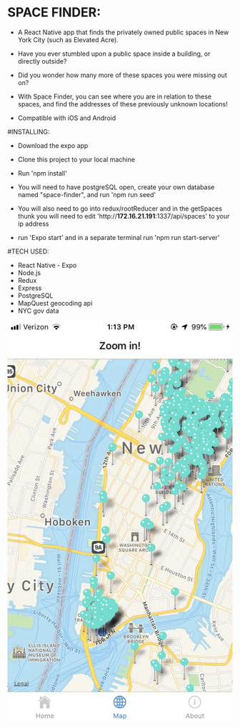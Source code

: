 # SPACE FINDER:
* A React Native app that finds the privately owned public spaces in New York City (such as Elevated Acre).

* Have you ever stumbled upon a public space inside a building, or directly outside?
* Did you wonder how many more of these spaces you were missing out on?


* With Space Finder, you can see where you are in relation to these spaces, and find the addresses of these previously unknown locations!
* Compatible with iOS and Android

#INSTALLING:
* Download the expo app
* Clone this project to your local machine

* Run 'npm install'
* You will need to have postgreSQL open, create your own database named "space-finder", and run 'npm run seed'
* You will also need to go into redux/rootReducer and in the getSpaces thunk you will need to edit 'http://**172.16.21.191**:1337/api/spaces' to your ip address
* run 'Expo start' and in a separate terminal run 'npm run start-server'

#TECH USED:
* React Native - Expo
* Node.js
* Redux
* Express
* PostgreSQL
* MapQuest geocoding api
* NYC gov data


![Image of myProject](/assets/images/IMG_3916.jpg)
